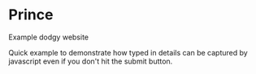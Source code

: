 # Prince
Example dodgy website


Quick example to demonstrate how typed in details can be captured by javascript even if you don't hit the submit button.
